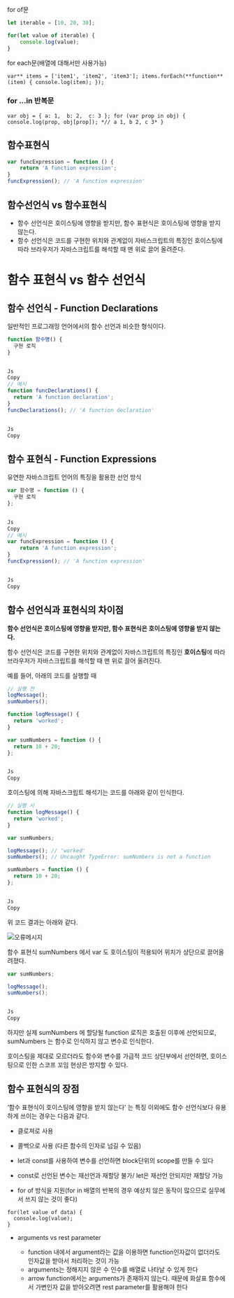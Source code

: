for of문

```javascript
let iterable = [10, 20, 30];
```

```javascript
for(let value of iterable) {
    console.log(value);
}
```

for each문(배열에 대해서만 사용가능)

` var** items = ['item1', 'item2', 'item3'];
items.forEach(**function**(item) {
console.log(item);
}); `

### for …in 반복문

`var obj = {
a: 1, 
b: 2, 
c: 3
};
for (var prop in obj) {
console.log(prop, obj[prop]); *// a 1, b 2, c 3*
}`

## 함수표현식 

```js
var funcExpression = function () {
    return 'A function expression';
}
funcExpression(); // 'A function expression'
```



## 함수선언식 vs 함수표현식

- 함수 선언식은 호이스팅에 영향을 받지만, 함수 표현식은 호이스팅에 영향을 받지 않는다.
- 함수 선언식은 코드를 구현한 위치와 관계없이 자바스크립트의 특징인 호이스팅에 따라 브라우저가 자바스크립트를 해석할 때 맨 위로 끌어 올려준다.

# 함수 표현식 vs 함수 선언식

## 함수 선언식 - Function Declarations

일반적인 프로그래밍 언어에서의 함수 선언과 비슷한 형식이다.

```js
function 함수명() {
  구현 로직
}


Js
Copy
// 예시
function funcDeclarations() {
  return 'A function declaration';
}
funcDeclarations(); // 'A function declaration'


Js
Copy
```

## 함수 표현식 - Function Expressions

유연한 자바스크립트 언어의 특징을 활용한 선언 방식

```js
var 함수명 = function () {
  구현 로직
};


Js
Copy
// 예시
var funcExpression = function () {
    return 'A function expression';
}
funcExpression(); // 'A function expression'


Js
Copy
```

## 함수 선언식과 표현식의 차이점

**함수 선언식은 호이스팅에 영향을 받지만, 함수 표현식은 호이스팅에 영향을 받지 않는다.**

함수 선언식은 코드를 구현한 위치와 관계없이 자바스크립트의 특징인 **호이스팅**에 따라 브라우저가 자바스크립트를 해석할 때 맨 위로 끌어 올려진다.

예를 들어, 아래의 코드를 실행할 때

```js
// 실행 전
logMessage();
sumNumbers();

function logMessage() {
  return 'worked';
}

var sumNumbers = function () {
  return 10 + 20;
};


Js
Copy
```

호이스팅에 의해 자바스크립트 해석기는 코드를 아래와 같이 인식한다.

```js
// 실행 시
function logMessage() {
  return 'worked';
}

var sumNumbers;

logMessage(); // 'worked'
sumNumbers(); // Uncaught TypeError: sumNumbers is not a function

sumNumbers = function () {
  return 10 + 20;
};


Js
Copy
```

위 코드 결과는 아래와 같다.

![오류메시지](https://joshua1988.github.io/images/posts/web/javascript/function-expressions-declarations/error.png)

함수 표현식 sumNumbers 에서 var 도 호이스팅이 적용되어 위치가 상단으로 끌어올려졌다.

```js
var sumNumbers;

logMessage();
sumNumbers();


Js
Copy
```

하지만 실제 sumNumbers 에 할당될 function 로직은 호출된 이후에 선언되므로, sumNumbers 는 함수로 인식하지 않고 변수로 인식한다.

호이스팅을 제대로 모르더라도 함수와 변수를 가급적 코드 상단부에서 선언하면, 호이스팅으로 인한 스코프 꼬임 현상은 방지할 수 있다.

## 함수 표현식의 장점

‘함수 표현식이 호이스팅에 영향을 받지 않는다’ 는 특징 이외에도 함수 선언식보다 유용하게 쓰이는 경우는 다음과 같다.

- 클로져로 사용
- 콜백으로 사용 (다른 함수의 인자로 넘길 수 있음)





- let과 const를 사용하여 변수를 선언하면 block단위의 scope를 만들 수 있다

- const로 선언된 변수는 재선언과 재할당 불가/ let은 재선언 안되지만 재할당 가능

-  for of 방식을 지원(for in 배열의 반복의 경우 예상치 않은 동작이 많으므로 실무에서 쓰지 않는 것이 좋다)

  ```
  for(let value of data) {
    console.log(value);
  }
  ```

- arguments vs rest parameter

  - function 내에서 argument라는 값을 이용하면 function인자값이 없더라도 인자값을 받아서 처리하는 것이 가능
  - arguments는 정해지지 않은 수 인수를 배열로 나타날 수 있게 한다
  - arrow function에서는 arguments가 존재하지 않는다. 때문에 화살표 함수에서 가변인자 값을 받아오려면 rest parameter를 활용해야 한다

  